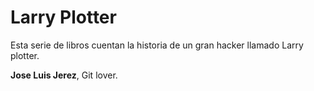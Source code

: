 # Larry Plotter

Esta serie de libros cuentan la historia de un gran hacker llamado Larry plotter.

**Jose Luis Jerez**, Git lover.
